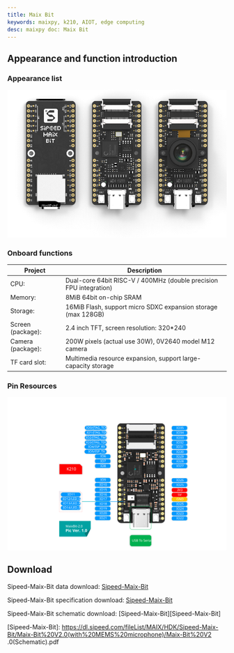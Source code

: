 ```yaml
---
title: Maix Bit
keywords: maixpy, k210, AIOT, edge computing
desc: maixpy ​​doc: Maix Bit
---
```



## Appearance and function introduction

### Appearance list

![Maix Bit](../../assets/hardware/maix_bit/maix_bit.png)

### Onboard functions

| Project | Description |
| --- | --- |
| CPU: | Dual-core 64bit RISC-V / 400MHz (double precision FPU integration) |
| Memory: | 8MiB 64bit on-chip SRAM |
| Storage: | 16MiB Flash, support micro SDXC expansion storage (max 128GB) |
| Screen (package): | 2.4 inch TFT, screen resolution: 320\*240 |
| Camera (package): | 200W pixels (actual use 30W), 0V2640 model M12 camera |
| TF card slot: | Multimedia resource expansion, support large-capacity storage |

### Pin Resources

![](./../../assets/hardware/maix_bit/maixbit_pin_maps.svg)

## Download

Sipeed-Maix-Bit data download: [Sipeed-Maix-Bit](https://dl.sipeed.com/shareURL/MAIX/HDK/Sipeed-Maix-Bit)

Sipeed-Maix-Bit specification download: [Sipeed-Maix-Bit](https://dl.sipeed.com/fileList/MAIX/HDK/Sipeed-Maix-Bit/Specifications/Sipeed_Maix_Bit_Specification_V2.0.pdf)

Sipeed-Maix-Bit schematic download: [Sipeed-Maix-Bit][Sipeed-Maix-Bit]

[Sipeed-Maix-Bit]: https://dl.sipeed.com/fileList/MAIX/HDK/Sipeed-Maix-Bit/Maix-Bit%20V2.0(with%20MEMS%20microphone)/Maix-Bit%20V2 .0(Schematic).pdf
